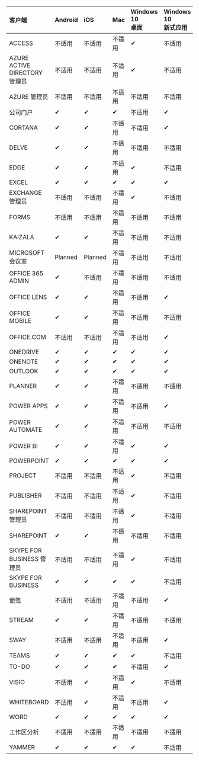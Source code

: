 <!-- This file is generated automatically. Changes made to this file will be overwritten.-->
|客户端|Android|iOS|Mac|Windows 10<br>桌面|Windows 10<br>新式应用|
|:-|:-|:-|:-|:-|:-|
|ACCESS|不适用|不适用|不适用|✔|不适用|
|AZURE ACTIVE DIRECTORY 管理员|不适用|不适用|不适用|✔|不适用|
|AZURE 管理员|不适用|不适用|不适用|不适用|不适用|
|公司门户|✔|✔|✔|不适用|✔|
|CORTANA|✔|✔|不适用|不适用|✔|
|DELVE|✔|✔|不适用|不适用|不适用|
|EDGE|✔|✔|不适用|✔|不适用|
|EXCEL|✔|✔|✔|✔|✔|
|EXCHANGE 管理员|不适用|不适用|不适用|✔|不适用|
|FORMS|不适用|不适用|不适用|不适用|不适用|
|KAIZALA|✔|✔|不适用|不适用|不适用|
|MICROSOFT 会议室|Planned|Planned|不适用|不适用|不适用|
|OFFICE 365 ADMIN|✔|不适用|不适用|不适用|不适用|
|OFFICE LENS|✔|✔|不适用|不适用|✔|
|OFFICE MOBILE|✔|✔|不适用|不适用|不适用|
|OFFICE.COM|不适用|不适用|不适用|不适用|✔|
|ONEDRIVE|✔|✔|✔|✔|✔|
|ONENOTE|✔|✔|✔|✔|✔|
|OUTLOOK|✔|✔|✔|✔|✔|
|PLANNER|✔|✔|不适用|不适用|不适用|
|POWER APPS|✔|✔|不适用|不适用|✔|
|POWER AUTOMATE|✔|✔|不适用|不适用|不适用|
|POWER BI|✔|✔|不适用|✔|✔|
|POWERPOINT|✔|✔|✔|✔|✔|
|PROJECT|不适用|不适用|不适用|✔|不适用|
|PUBLISHER|不适用|不适用|不适用|✔|不适用|
|SHAREPOINT 管理员|不适用|不适用|不适用|✔|不适用|
|SHAREPOINT|✔|✔|不适用|不适用|不适用|
|SKYPE FOR BUSINESS 管理员|不适用|不适用|不适用|✔|不适用|
|SKYPE FOR BUSINESS|✔|✔|✔|✔|不适用|
|便笺|不适用|不适用|不适用|不适用|✔|
|STREAM|✔|✔|不适用|不适用|不适用|
|SWAY|不适用|不适用|不适用|不适用|✔|
|TEAMS|✔|✔|✔|✔|不适用|
|TO-DO|✔|✔|✔|不适用|✔|
|VISIO|不适用|✔|不适用|✔|不适用|
|WHITEBOARD|不适用|✔|不适用|不适用|✔|
|WORD|✔|✔|✔|✔|✔|
|工作区分析|不适用|不适用|不适用|不适用|不适用|
|YAMMER|✔|✔|✔|✔|不适用|
